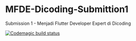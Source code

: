 # MFDE-Dicoding-Submittion1

Submission 1 - Menjadi Flutter Developer Expert di Dicoding

[![Codemagic build status](https://api.codemagic.io/apps/619b9ea11cffa5e9e7749691/release-workflow/status_badge.svg)](https://codemagic.io/apps/619b9ea11cffa5e9e7749691/release-workflow/latest_build)

